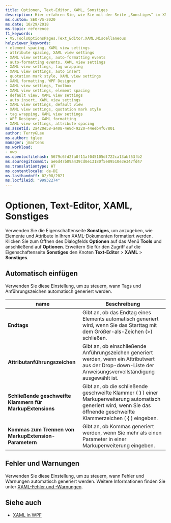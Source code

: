 ```yaml
---
title: Optionen, Text-Editor, XAML, Sonstiges
description: Hier erfahren Sie, wie Sie mit der Seite „Sonstiges“ im XML-Abschnitt angeben, wie Elemente und Attribute in Ihren XAML-Dokumenten formatiert werden sollen.
ms.custom: SEO-VS-2020
ms.date: 10/29/2018
ms.topic: reference
f1_keywords:
- VS.ToolsOptionsPages.Text_Editor.XAML.Miscellaneous
helpviewer_keywords:
- element spacing, XAML view settings
- attribute spacing, XAML view settings
- XAML view settings, auto-formatting events
- auto-formatting events, XAML view settings
- XAML view settings, tag wrapping
- XAML view settings, auto insert
- quotation mark style, XAML view settings
- XAML formatting, WPF Designer
- XAML view settings, Toolbox
- XAML view settings, element spacing
- default view, XAML view settings
- auto insert, XAML view settings
- XAML view settings, default view
- XAML view settings, quotation mark style
- tag wrapping, XAML view settings
- WPF Designer, XAML formatting
- XAML view settings, attribute spacing
ms.assetid: 2a420e58-a408-4e8d-9220-44eeb4f67801
author: TerryGLee
ms.author: tglee
manager: jmartens
ms.workload:
- uwp
ms.openlocfilehash: 5679c6fd2fa0f11af045105df722ca13abf53fb2
ms.sourcegitcommit: ae6d47b09a439cd0e13180f5e89510e3e347fd47
ms.translationtype: HT
ms.contentlocale: de-DE
ms.lasthandoff: 02/08/2021
ms.locfileid: "99932274"
---
```

# <a name="options-text-editor-xaml-miscellaneous"></a>Optionen, Text-Editor, XAML, Sonstiges

Verwenden Sie die Eigenschaftenseite **Sonstiges**, um anzugeben, wie Elemente und Attribute in Ihren XAML-Dokumenten formatiert werden. Klicken Sie zum Öffnen des Dialogfelds **Optionen** auf das Menü **Tools** und anschließend auf **Optionen**. Erweitern Sie für den Zugriff auf die Eigenschaftenseite **Sonstiges** den Knoten **Text-Editor** > **XAML** > **Sonstiges**.

## <a name="auto-insert"></a>Automatisch einfügen

Verwenden Sie diese Einstellung, um zu steuern, wann Tags und Anführungszeichen automatisch generiert werden.

|name|Beschreibung|
|-|-|
|**Endtags**|Gibt an, ob das Endtag eines Elements automatisch generiert wird, wenn Sie das Starttag mit dem Größer-als-Zeichen (>) schließen.|
|**Attributanführungszeichen**|Gibt an, ob einschließende Anführungszeichen generiert werden, wenn ein Attributwert aus der Drop-down-Liste der Anweisungsvervollständigung ausgewählt ist.|
|**Schließende geschweifte Klammern für MarkupExtensions**|Gibt an, ob die schließende geschweifte Klammer ( **}** ) einer Markuperweiterung automatisch generiert wird, wenn Sie das öffnende geschweifte Klammerzeichen ( **{** ) eingeben.|
|**Kommas zum Trennen von MarkupExtension-Parametern**|Gibt an, ob Kommas generiert werden, wenn Sie mehr als einen Parameter in einer Markuperweiterung eingeben.|

## <a name="errors-and-warnings"></a>Fehler und Warnungen

Verwenden Sie diese Einstellung, um zu steuern, wann Fehler und Warnungen automatisch generiert werden. Weitere Informationen finden Sie unter [XAML-Fehler und -Warnungen](../../xaml-tools/xaml-errors-warnings.md).

## <a name="see-also"></a>Siehe auch

- [XAML in WPF](/dotnet/framework/wpf/advanced/xaml-in-wpf)
